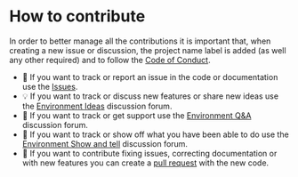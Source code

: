 # How to contribute

In order to better manage all the contributions it is important that, when creating a new issue or discussion, the project name label is added (as well any other required) and to follow the [Code of Conduct](https://github.com/RicardoJBarrios/kuoki/blob/dca1a8b10dec511585324873e52377a347454d54/CODE_OF_CONDUCT.md).

- :bug: If you want to track or report an issue in the code or documentation use the [Issues](https://github.com/RicardoJBarrios/kuocli/issues).
- :bulb: If you want to track or discuss new features or share new ideas use the [Environment Ideas](https://github.com/RicardoJBarrios/kuocli/discussions/categories/ideas) discussion forum.
- :pray: If you want to track or get support use the [Environment Q&A](https://github.com/RicardoJBarrios/kuocli/discussions/categories/q-a) discussion forum.
- :raised_hands: If you want to track or show off what you have been able to do use the [Environment Show and tell](https://github.com/RicardoJBarrios/kuocli/discussions/categories/show-and-tell) discussion forum.
- :handshake: If you want to contribute fixing issues, correcting documentation or with new features you can create a [pull request](https://docs.github.com/es/github-ae@latest/pull-requests/collaborating-with-pull-requests/proposing-changes-to-your-work-with-pull-requests/creating-a-pull-request) with the new code.
